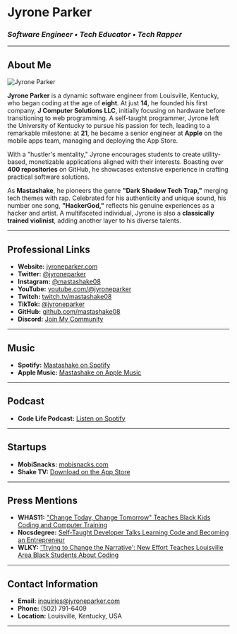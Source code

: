 # **Jyrone Parker**

### *Software Engineer • Tech Educator • Tech Rapper*

---

## **About Me**

![Jyrone Parker](https://avatars.githubusercontent.com/u/1226096?v=4)

**Jyrone Parker** is a dynamic software engineer from Louisville, Kentucky, who began coding at the age of **eight**. At just **14**, he founded his first company, **J Computer Solutions LLC**, initially focusing on hardware before transitioning to web programming. A self-taught programmer, Jyrone left the University of Kentucky to pursue his passion for tech, leading to a remarkable milestone: at **21**, he became a senior engineer at **Apple** on the mobile apps team, managing and deploying the App Store.

With a "hustler's mentality," Jyrone encourages students to create utility-based, monetizable applications aligned with their interests. Boasting over **400 repositories** on GitHub, he showcases extensive experience in crafting practical software solutions.

As **Mastashake**, he pioneers the genre **"Dark Shadow Tech Trap,"** merging tech themes with rap. Celebrated for his authenticity and unique sound, his number one song, **"HackerGod,"** reflects his genuine experiences as a hacker and artist. A multifaceted individual, Jyrone is also a **classically trained violinist**, adding another layer to his diverse talents.

---

## **Professional Links**

- **Website:** [jyroneparker.com](https://jyroneparker.com)
- **Twitter:** [@jyroneparker](https://x.com/jyroneparker)
- **Instagram:** [@mastashake08](https://www.instagram.com/mastashake08/)
- **YouTube:** [youtube.com/@jyroneparker](https://youtube.com/@jyroneparker)
- **Twitch:** [twitch.tv/mastashake08](https://twitch.tv/mastashake08)
- **TikTok:** [@jyroneparker](https://www.tiktok.com/@jyroneparker)
- **GitHub:** [github.com/mastashake08](https://github.com/mastashake08)
- **Discord:** [Join My Community](https://discord.gg/FbMAcjqA)

---

## **Music**

- **Spotify:** [Mastashake on Spotify](https://open.spotify.com/artist/1nQuAaO8h98RiBdzfMhlSu)
- **Apple Music:** [Mastashake on Apple Music](https://music.apple.com/us/artist/mastashake/1520124797)

---

## **Podcast**

- **Code Life Podcast:** [Listen on Spotify](https://podcasters.spotify.com/pod/show/codelife/)

---

## **Startups**

- **MobiSnacks:** [mobisnacks.com](https://mobisnacks.com)
- **Shake TV:** [Download on the App Store](https://apps.apple.com/us/app/shake-tv-best-iptv-streamer/id1611830128)

---

## **Press Mentions**

- **WHAS11:** ["Change Today, Change Tomorrow" Teaches Black Kids Coding and Computer Training](https://www.whas11.com/article/tech/change-today-change-tomorrow-black-kids-code-computer-training/417-52bba1ed-e66b-498a-b747-d6090e00eeb8)
- **Nocsdegree:** [Self-Taught Developer Talks Learning Code and Becoming an Entrepreneur](https://www.nocsdegree.com/this-self-taught-developer-talks-learning-code-and-becoming-an-entrepreneur/amp/)
- **WLKY:** ['Trying to Change the Narrative': New Effort Teaches Louisville Area Black Students About Coding](https://www.wlky.com/article/trying-to-change-the-narrative-new-effort-teaches-louisville-area-black-students-about-coding/37082331)

---

## **Contact Information**

- **Email:** [inquiries@jyroneparker.com](mailto:inquiries@jyroneparker.com)
- **Phone:** ‪(502) 791-6409‬
- **Location:** Louisville, Kentucky, USA

---
